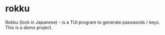 # rokku
Rokku (lock in Japanese) - is a TUI program to generate passwords / keys. This is a demo project.
